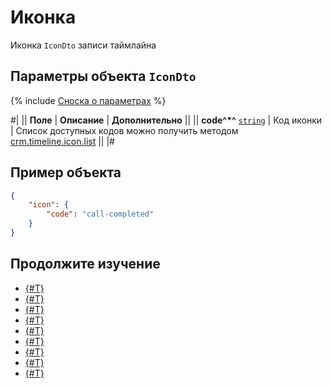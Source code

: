 # Иконка

Иконка `IconDto` записи таймлайна

## Параметры объекта `IconDto`

{% include [Сноска о параметрах](../../../../../../_includes/required.md) %}

#|
|| **Поле** | **Описание** | **Дополнительно** ||
|| **code^*^**
[`string`](../../../../data-types.md) | Код иконки | Список доступных кодов можно получить методом [crm.timeline.icon.list](../../../logmessage/icons/crm-timeline-icon-list.md) ||
|#

## Пример объекта

```json
{
    "icon": {
        "code": "call-completed"
    }
}
```

## Продолжите изучение

- [{#T}](./layout.md)
- [{#T}](./header.md)
- [{#T}](./body.md)
- [{#T}](./footer.md)
- [{#T}](./menu-item.md)
- [{#T}](./action.md)
- [{#T}](./field-types.md)
- [{#T}](./rest-app-layout-dto.md)
- [{#T}](./examples.md)